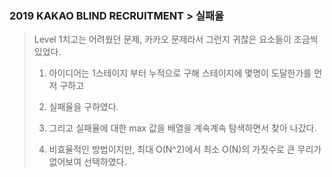### 2019 KAKAO BLIND RECRUITMENT > 실패율

> Level 1치고는 어려웠던 문제, 카카오 문제라서 그런지 귀찮은 요소들이 조금씩 있었다.
>
> 1. 아이디어는 1스테이지 부터 누적으로 구해 스테이지에 몇명이 도달한가를 먼저 구하고
>
> 2. 실패율을 구하였다.
> 3. 그리고 실패율에 대한 max 값을 배열을 계속계속 탐색하면서 찾아 나갔다.
> 4. 비효율적인 방법이지만, 최대 O(N^2)에서 최소 O(N)의 가짓수로 큰 무리가 없어보여 선택하였다.